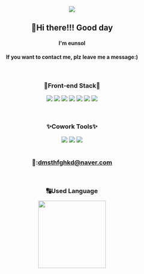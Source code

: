 <div align="center">
<img src="https://capsule-render.vercel.app/api?type=wave&color=auto&height=180&section=header&text=welcome%20eunsol's%20profile&fontSize=60" />

## 👋Hi there!!! Good day
#### I'm eunsol
#### If you want to contact me, plz leave me a message:)
  
<br/>

### :hammer:Front-end Stack:hammer:
<img src="https://img.shields.io/badge/HTML5-E34F26?style=for-the-badge&logo=HTML5&logoColor=white"/></a>
<img src="https://img.shields.io/badge/css-1572B6?style=for-the-badge&logo=css3&logoColor=white"> 
<img src="https://img.shields.io/badge/Javascript-ffb13b?style=for-the-badge&logo=javascript&logoColor=white"/></a>
<img src="https://img.shields.io/badge/React-61DAFB?style=flat-square&logo=React&logoColor=black"> 
<img src="https://img.shields.io/badge/MySQL-4479A1?style=flat-square&logo=MySQL&logoColor=white"/></a>
<img src="https://img.shields.io/badge/Bootstrap-7952B3?style=flat-square&logo=Bootstrap&logoColor=white">
<img src="https://img.shields.io/badge/fontawesome-339AF0?style=for-the-badge&logo=fontawesome&logoColor=white">

<br/>

### :sparkles:Cowork Tools:sparkles:
<img src="https://img.shields.io/badge/GitHub-181717?style=flat-square&logo=GitHub&logoColor=white">
<img src="https://img.shields.io/badge/Postman-FF6C37?style=flat-square&logo=Postman&logoColor=white">
<img src="https://img.shields.io/badge/Slack-4A154B?style=flat-squaree&logo=Slack&logoColor=white">

<br/>
<br/>

### 📧:dmsthfghkd@naver.com

<br/>

### :capital_abcd:Used Language
<a href="https://github.com/imysh578"><img align="center" style="height:180px" src="https://github-readme-stats.vercel.app/api/top-langs/?username=sol-sunny&layout=compact&theme=nord&hide_border=true" /></a> 
</div>
